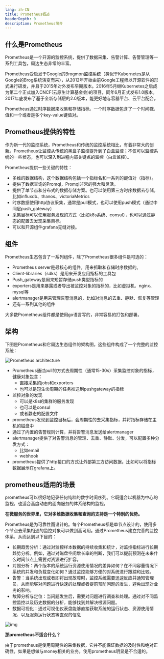 ```yaml
---
lang: zh-CN
title: Prometheus概述
headerDepth: 0
description: Prometheus简介
---
```




## 什么是Prometheus

Prometheus是一个开源的监控系统，提供了数据采集、告警计算、告警管理等一系列工具包，周边生态非常的丰富。

Prometheus受启发于Google的Brogmon监控系统（类似于Kubernetes是从Google的Brog系统演变而来），从2012年开始由前Google工程师以开源软件的形式进行研发，并且于2015年对外发布早期版本。2016年5月继Kubernetes之后成为第二个正式加入CNCF(云原生计算基金会)的项目，同年6月正式发布1.0版本。2017年底发布了基于全新存储层的2.0版本，能更好地与容器平台、云平台配合。



Prometheus通过时序数据来收集和存储指标。一个时序数据包含了一个时间戳、值和一个或者是多个key-value键值对。



##  Prometheus提供的特性

作为新一代的监控系统，Prometheus和传统的监控系统相比，有着非常大的创新。Prometheus让监控从传统的黑盒子监控提升到了白盒监控；不仅可以监控系统的一些状态，也可以深入到进程内部关键点的监控（白盒监控）。

Prometheus提供一些关键的特性：

- 多维的数据结构，这个数据结构包括一个指标名和一系列的键值对（指标）。
- 提供了数据查询的Promql，Promql非常的强大和灵活。
- 提供了单节点和分布式的数据存储方案。也可以使用第三方时序数据去存储，比如influxdb、thanos、victoriaMetrics
- 时序数据使用http协议采集，通常是pull模式，也可以使用push模式（通过中间层push_gateway）
- 采集目标可以使用服务发现的方式（比如k8s系统、consul），也可以通过静态的配置去发现采集目标。
- 可以和开源组件grafana无缝对接。



## 组件

Prometheus生态包含了一系列组件，除了Prometheus很多组件是可选的：

- Prometheus server是最核心的组件，用来抓取和存储时序数据的。
- Client-libraries（sdks）是用来开发应用指标的工具包
- Push_gateway是用来短暂存储push类型指标的
- exporters是用来暴露或者导出被监控对象的指标的，比如虚拟机、nginx、mysql等
- alertmanager是用来管理告警消息的，比如对消息的去重、静默、恢复等管理
- 还有一系列其他的组件

大多数Prometheus组件都是使用go语言写的，非常容易的打包和部署。



## 架构

下图是Prometheus和它周边生态组件的架构图，这些组件构成了一个完整的监控系统：

![Prometheus architecture](https://static.javajike.com/img/2023/10/7/architecture.png)

- Prometheus通过pull的方式去周期性（通常15-30s）采集监控对象的指标，健康对象包含：
  - 直接采集的jobs和exporters
  - 也可以是短生命周期的任务推送到pushgateway的指标
- 监控对象的发现
  - 可以是k8s的集群的服务发现
  - 也可以是consul
  - 或者静态的配置文件
- prometheus发现到监控目标后，会周期性的去采集指标，并将指标存储在主机的磁盘中
- 通过了内置的告警规则计算，并将告警消息发送给alertmanager
- alertmanager提供了对告警消息的管理、去重、静默、分发，可以配置多种分发方式：
  - 比如email
  - webhook
- prometheus提供了http接口的方式让外部第三方访问数据，比如可以将指标数据展示在grafana上。



## prometheus适用的场景

prometheus可以很好地记录任何纯粹的数字时间序列。它既适合以机器为中心的监视，也适合高度动态的面向服务的体系结构的监视。

**在微服务的世界里，它对多维数据收集和查询的支持是一个特别的优势。**

Prometheus是为可靠性而设计的。每个Prometheus都是单节点设计的，使用多个节点去采集相通的监控对象可以做到高可用。通过Prometheus建立完善的监控体系，从而达到以下目的：

-  长期趋势分析：通过对监控样本数据的持续收集和统计，对监控指标进行长期趋势分析。例如，通过对磁盘空间增长率的判断，我们可以提前预测在未来什么时间节点上需要对资源进行扩容。
- 对照分析：两个版本的系统运行资源使用情况的差异如何？在不同容量情况下系统的并发和负载变化如何？通过监控能够方便的对系统进行跟踪和比较。
- 告警：当系统出现或者即将出现故障时，监控系统需要迅速反应并通知管理员，从而能够对问题进行快速的处理或者提前预防问题的发生，避免出现对业务的影响。
- 故障分析与定位：当问题发生后，需要对问题进行调查和处理。通过对不同监控监控以及历史数据的分析，能够找到并解决根源问题。
- 数据可视化：通过可视化仪表盘能够直接获取系统的运行状态、资源使用情况、以及服务运行状态等直观的信息

![img](https://static.javajike.com/img/2023/10/7/wps1.jpg)

**那prometheus不适合什么？**

由于prometheus是使用周期性的采集数据，它并不能保证数据的及时性和绝对正确性，如果是想做与money相关的业务，使用prometheus明显是不合适的。
